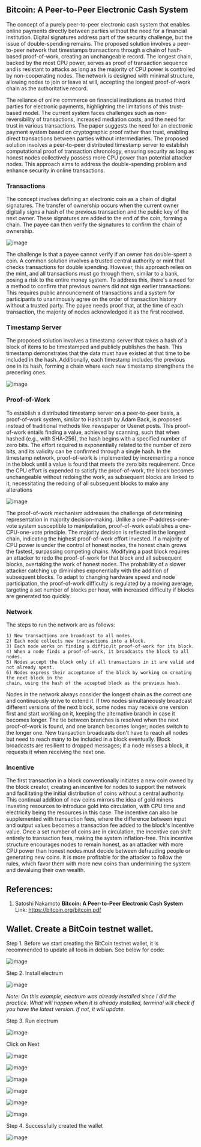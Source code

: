 ## Bitcoin: A Peer-to-Peer Electronic Cash System

The concept of a purely peer-to-peer electronic cash system that enables online payments directly between parties without the need for a financial institution. Digital signatures address part of the security challenge, but the issue of double-spending remains. The proposed solution involves a peer-to-peer network that timestamps transactions through a chain of hash-based proof-of-work, creating an unchangeable record. The longest chain, backed by the most CPU power, serves as proof of transaction sequence and is resistant to attacks as long as the majority of CPU power is controlled by non-cooperating nodes. The network is designed with minimal structure, allowing nodes to join or leave at will, accepting the longest proof-of-work chain as the authoritative record.

The reliance of online commerce on financial institutions as trusted third parties for electronic payments, highlighting the limitations of this trust-based model. The current system faces challenges such as non-reversibility of transactions, increased mediation costs, and the need for trust in various transactions. The paper suggests the need for an electronic payment system based on cryptographic proof rather than trust, enabling direct transactions between parties without intermediaries. The proposed solution involves a peer-to-peer distributed timestamp server to establish computational proof of transaction chronology, ensuring security as long as honest nodes collectively possess more CPU power than potential attacker nodes. This approach aims to address the double-spending problem and enhance security in online transactions.

### Transactions


The concept involves defining an electronic coin as a chain of digital signatures. The transfer of ownership occurs when the current owner digitally signs a hash of the previous transaction and the public key of the next owner. These signatures are added to the end of the coin, forming a chain. The payee can then verify the signatures to confirm the chain of ownership.

![image](https://github.com/LuisObana/MyHomeWork/assets/149092789/1909982d-dc4c-42de-b45b-09a35e6a1a70)


The challenge is that a payee cannot verify if an owner has double-spent a coin. A common solution involves a trusted central authority or mint that checks transactions for double spending. However, this approach relies on the mint, and all transactions must go through them, similar to a bank, posing a risk to the entire money system. To address this, there's a need for a method to confirm that previous owners did not sign earlier transactions. This requires public announcement of transactions and a system for participants to unanimously agree on the order of transaction history without a trusted party. The payee needs proof that, at the time of each transaction, the majority of nodes acknowledged it as the first received.

### Timestamp Server

The proposed solution involves a timestamp server that takes a hash of a block of items to be timestamped and publicly publishes the hash. This timestamp demonstrates that the data must have existed at that time to be included in the hash. Additionally, each timestamp includes the previous one in its hash, forming a chain where each new timestamp strengthens the preceding ones.

![image](https://github.com/LuisObana/MyHomeWork/assets/149092789/fd4ef509-3386-432c-bfd1-b66ad2c78f6d)

### Proof-of-Work


To establish a distributed timestamp server on a peer-to-peer basis, a proof-of-work system, similar to Hashcash by Adam Back, is proposed instead of traditional methods like newspaper or Usenet posts. This proof-of-work entails finding a value, achieved by scanning, such that when hashed (e.g., with SHA-256), the hash begins with a specified number of zero bits. The effort required is exponentially related to the number of zero bits, and its validity can be confirmed through a single hash. In the timestamp network, proof-of-work is implemented by incrementing a nonce in the block until a value is found that meets the zero bits requirement. Once the CPU effort is expended to satisfy the proof-of-work, the block becomes unchangeable without redoing the work, as subsequent blocks are linked to it, necessitating the redoing of all subsequent blocks to make any alterations

![image](https://github.com/LuisObana/MyHomeWork/assets/149092789/a690e842-c03f-49ce-82a6-b5007a20b556)


The proof-of-work mechanism addresses the challenge of determining representation in majority decision-making. Unlike a one-IP-address-one-vote system susceptible to manipulation, proof-of-work establishes a one-CPU-one-vote principle. The majority decision is reflected in the longest chain, indicating the highest proof-of-work effort invested. If a majority of CPU power is under the control of honest nodes, the honest chain grows the fastest, surpassing competing chains. Modifying a past block requires an attacker to redo the proof-of-work for that block and all subsequent blocks, overtaking the work of honest nodes. The probability of a slower attacker catching up diminishes exponentially with the addition of subsequent blocks. To adapt to changing hardware speed and node participation, the proof-of-work difficulty is regulated by a moving average, targeting a set number of blocks per hour, with increased difficulty if blocks are generated too quickly.

### Network

The steps to run the network are as follows:

    1) New transactions are broadcast to all nodes.
    2) Each node collects new transactions into a block. 
    3) Each node works on finding a difficult proof-of-work for its block.
    4) When a node finds a proof-of-work, it broadcasts the block to all nodes.
    5) Nodes accept the block only if all transactions in it are valid and not already spent.
    6) Nodes express their acceptance of the block by working on creating the next block in the
    chain, using the hash of the accepted block as the previous hash.

Nodes in the network always consider the longest chain as the correct one and continuously strive to extend it. If two nodes simultaneously broadcast different versions of the next block, some nodes may receive one version first and start working on it, keeping the alternative branch in case it becomes longer. The tie between branches is resolved when the next proof-of-work is found, and one branch becomes longer; nodes switch to the longer one. New transaction broadcasts don't have to reach all nodes but need to reach many to be included in a block eventually. Block broadcasts are resilient to dropped messages; if a node misses a block, it requests it when receiving the next one.

### Incentive

The first transaction in a block conventionally initiates a new coin owned by the block creator, creating an incentive for nodes to support the network and facilitating the initial distribution of coins without a central authority. This continual addition of new coins mirrors the idea of gold miners investing resources to introduce gold into circulation, with CPU time and electricity being the resources in this case. The incentive can also be supplemented with transaction fees, where the difference between input and output values becomes a transaction fee added to the block's incentive value. Once a set number of coins are in circulation, the incentive can shift entirely to transaction fees, making the system inflation-free. This incentive structure encourages nodes to remain honest, as an attacker with more CPU power than honest nodes must decide between defrauding people or generating new coins. It is more profitable for the attacker to follow the rules, which favor them with more new coins than undermining the system and devaluing their own wealth.

## References:
  1. Satoshi Nakamoto **Bitcoin: A Peer-to-Peer Electronic Cash System** Link: https://bitcoin.org/bitcoin.pdf

## Wallet. Create a BitCoin testnet wallet.

Step 1. Before we start creating the BitCoin testnet wallet, it is recommended to update all tools in debian. See below for code:

![image](https://github.com/LuisObana/MyHomeWork/assets/149092789/6f609b58-e9a2-40d2-83b6-eaabb5002e5b)

Step 2. Install electrum

![image](https://github.com/LuisObana/MyHomeWork/assets/149092789/88ad3270-8a26-4b1a-b2e1-f0f2265eda66)

*Note: On this example, electrum was already installed since I did the practice. What will happen when it is already installed, terminal will check if you have the latest version. If not, it will update.*

Step 3. Run electrum

![image](https://github.com/LuisObana/MyHomeWork/assets/149092789/179454c0-5494-439b-a906-24404d2a5fcc)

Click on Next

![image](https://github.com/LuisObana/MyHomeWork/assets/149092789/aa3004f0-2277-462f-a389-c99d0f8d2337)

![image](https://github.com/LuisObana/MyHomeWork/assets/149092789/85fcfd2b-56fe-4adc-a587-f18190b1644e)

![image](https://github.com/LuisObana/MyHomeWork/assets/149092789/0203e64d-e160-43ab-a1cc-eb8bee84d197)

![image](https://github.com/LuisObana/MyHomeWork/assets/149092789/948f61ec-5886-4488-9272-481153ea75e1)

![image](https://github.com/LuisObana/MyHomeWork/assets/149092789/f76e8f84-5aa5-4aa7-9fbd-af73dffe4e2f)

![image](https://github.com/LuisObana/MyHomeWork/assets/149092789/a81f6db5-f53d-4e85-a0ef-d48e7d269dea)

Step 4. Successfully created the wallet

![image](https://github.com/LuisObana/MyHomeWork/assets/149092789/aff2791a-6e06-4ddd-8a14-d742b6ab8eb5)
